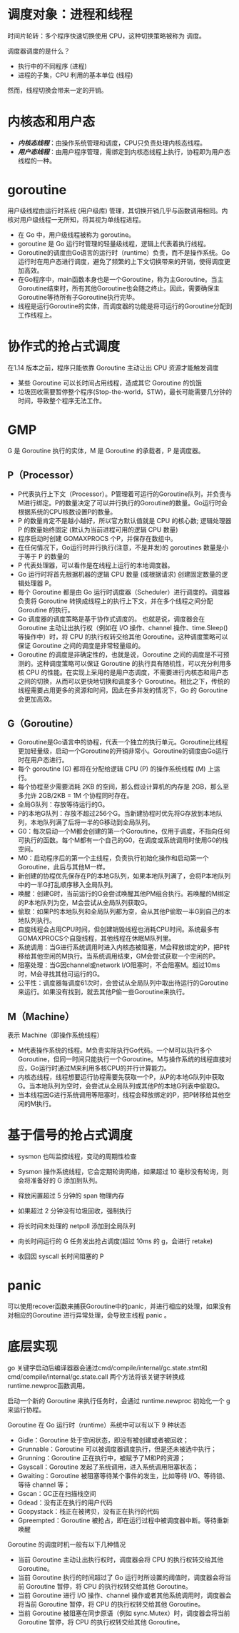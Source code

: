 
# 调度对象：进程和线程

时间片轮转：多个程序快速切换使用 CPU，这种切换策略被称为 调度。

调度器调度的是什么？

* 执行中的不同程序 (进程)
* 进程的子集，CPU 利用的基本单位 (线程)

然而，线程切换会带来一定的开销。

# 内核态和用户态
* ***内核态线程***：由操作系统管理和调度，CPU只负责处理内核态线程。
* ***用户态线程***：由用户程序管理，需绑定到内核态线程上执行，协程即为用户态线程的一种。


# goroutine

用户级线程由运行时系统 (用户级库) 管理，其切换开销几乎与函数调用相同。内核对用户级线程一无所知，将其视为单线程进程。
* 在 Go 中，用户级线程被称为 goroutine。
* goroutine 是 Go 运行时管理的轻量级线程，逻辑上代表着执行线程。
* Goroutine的调度由Go语言的运行时（runtime）负责，而不是操作系统。Go运行时在用户态进行调度，避免了频繁的上下文切换带来的开销，使得调度更加高效。
* 在Go程序中，main函数本身也是一个Goroutine，称为主Goroutine。当主Goroutine结束时，所有其他Goroutine也会随之终止。因此，需要确保主Goroutine等待所有子Goroutine执行完毕。
* 线程是运行Goroutine的实体，而调度器的功能是将可运行的Goroutine分配到工作线程上。

# 协作式的抢占式调度

在1.14 版本之前，程序只能依靠 Goroutine 主动让出 CPU 资源才能触发调度

* 某些 Goroutine 可以⻓时间占用线程，造成其它 Goroutine 的饥饿
* 垃圾回收需要暂停整个程序(Stop-the-world，STW)，最⻓可能需要几分钟的时间，导致整个程序无法工作。

# GMP

G 是 Goroutine 执行的实体，M 是 Goroutine 的承载者，P 是调度器。

## P（Processor）
* P代表执行上下文（Processor）。P管理着可运行的Goroutine队列，并负责与M进行绑定。P的数量决定了可以并行执行的Goroutine的数量。Go运行时会根据系统的CPU核数设置P的数量。
* P 的数量肯定不是越小越好，所以官方默认值就是 CPU 的核心数; 逻辑处理器 P 的数量始终固定 (默认为当前进程可用的逻辑 CPU 数量)
* 程序启动时创建 GOMAXPROCS 个P，并保存在数组中。
* 在任何情况下，Go运行时并行执行(注意，不是并发)的 goroutines 数量是小于等于 P 的数量的
* P 代表处理器，可以看作是在线程上运行的本地调度器。
* Go 运行时将首先根据机器的逻辑 CPU 数量 (或根据请求) 创建固定数量的逻辑处理器 P。
* 每个 Goroutine 都是由 Go 运行时调度器（Scheduler）进行调度的。调度器负责将 Goroutine 转换成线程上的执行上下文，并在多个线程之间分配 Goroutine 的执行。
* Go 调度器的调度策略是基于协作式调度的。 也就是说，调度器会在 Goroutine 主动让出执行权（例如在 I/O 操作、channel 操作、time.Sleep() 等操作中）时，将 CPU 的执行权转交给其他 Goroutine。这种调度策略可以保证 Goroutine 之间的调度是非常轻量级的。
* Goroutine 的调度是非确定性的，也就是说，Goroutine 之间的调度是不可预测的。这种调度策略可以保证 Goroutine 的执行具有随机性，可以充分利用多核 CPU 的性能。在实现上采用的是用户态调度，不需要进行内核态和用户态之间的切换，从而可以更快地切换和调度多个 Goroutine。相比之下，传统的线程需要占用更多的资源和时间，因此在多并发的情况下，Go 的 Goroutine 会更加高效。

## G（Goroutine）
* Goroutine是Go语言中的协程，代表一个独立的执行单元。Goroutine比线程更加轻量级，启动一个Goroutine的开销非常小。Goroutine的调度由Go运行时在用户态进行。
* 每个 goroutine (G) 都将在分配给逻辑 CPU (P) 的操作系统线程 (M) 上运行。
* 每个协程至少需要消耗 2KB 的空间，那么假设计算机的内存是 2GB，那么至多允许 2GB/2KB = 1M 个协程同时存在。
* 全局G队列：存放等待运行的G。
* P的本地G队列：存放不超过256个G。当新建协程时优先将G存放到本地队列，本地队列满了后将一半的G移动到全局队列。
* G0：每次启动一个M都会创建的第一个Goroutine，仅用于调度，不指向任何可执行的函数。每个M都有一个自己的G0，在调度或系统调用时使用G0的栈空间。
* M0：启动程序后的第一个主线程，负责执行初始化操作和启动第一个Goroutine，此后与其他M一样。
* 新创建的协程优先保存在P的本地G队列，如果本地队列满了，会将P本地队列中的一半G打乱顺序移入全局队列。
* 唤醒：创建G时，当前运行的G会尝试唤醒其他PM组合执行。若唤醒的M绑定的P本地队列为空，M会尝试从全局队列获取G。
* 偷取：如果P的本地队列和全局队列都为空，会从其他P偷取一半G到自己的本地队列执行。
* 自旋线程会占用CPU时间，但创建销毁线程也消耗CPU时间。系统最多有GOMAXPROCS个自旋线程，其他线程在休眠M队列里。
* 系统调用：当G进行系统调用时进入内核态被阻塞，M会释放绑定的P，把P转移给其他空闲的M执行。当系统调用结束，GM会尝试获取一个空闲的P。
* 阻塞处理：当G因channel或network I/O阻塞时，不会阻塞M。超过10ms时，M会寻找其他可运行的G。
* 公平性：调度器每调度61次时，会尝试从全局队列中取出待运行的Goroutine来运行。如果没有找到，就去其他P偷一些Goroutine来执行。

## M（Machine）
表示 Machine（即操作系统线程）
* M代表操作系统的线程。M负责实际执行Go代码。一个M可以执行多个Goroutine，但同一时间只能执行一个Goroutine。M与操作系统的线程直接对应，Go运行时通过M来利用多核CPU的并行计算能力。
* 内核态线程，线程想要运行协程需要先获取一个P，从P的本地G队列中获取G。当本地队列为空时，会尝试从全局队列或其他P的本地G列表中偷取G。
* 当本线程因G进行系统调用等阻塞时，线程会释放绑定的P，把P转移给其他空闲的M执行。

# 基于信号的抢占式调度
* sysmon 也叫监控线程，变动的周期性检查
* Sysmon 操作系统线程，它会定期轮询网络，如果超过 10 毫秒没有轮询，则会将准备好的 G 添加到队列。

* 释放闲置超过 5 分钟的 span 物理内存
* 如果超过 2 分钟没有垃圾回收，强制执行
* 将⻓时间未处理的 netpoll 添加到全局队列
* 向⻓时间运行的 G 任务发出抢占调度(超过 10ms 的 g，会进行 retake)
* 收回因 syscall ⻓时间阻塞的 P

# panic

可以使用recover函数来捕获Goroutine中的panic，并进行相应的处理，如果没有对相应的Goroutine 进行异常处理，会导致主线程 panic 。

# 底层实现
go 关键字启动后编译器器会通过cmd/compile/internal/gc.state.stmt和cmd/compile/internal/gc.state.call 两个方法将该关键字转换成runtime.newproc函数调用。

启动一个新的 Goroutine 来执行任务时，会通过 runtime.newproc 初始化一个 g 来运行协程。

Goroutine 在 Go 运行时（runtime）系统中可以有以下 9 种状态
* Gidle：Goroutine 处于空闲状态，即没有被创建或者被回收；
* Grunnable：Goroutine 可以被调度器调度执行，但是还未被选中执行；
* Grunning：Goroutine 正在执行中，被赋予了M和P的资源；
* Gsyscall：Goroutine 发起了系统调用，进入系统调用阻塞状态；
* Gwaiting：Goroutine 被阻塞等待某个事件的发生，比如等待 I/O、等待锁、等待 channel 等；
* Gscan：GC正在扫描栈空间
* Gdead：没有正在执行的用户代码
* Gcopystack：栈正在被拷贝，没有正在执行的代码
* Gpreempted：Goroutine 被抢占，即在运行过程中被调度器中断。等待重新唤醒


Goroutine 的调度时机一般有以下几种情况
* 当前 Goroutine 主动让出执行权时，调度器会将 CPU 的执行权转交给其他 Goroutine。
* 当前 Goroutine 执行的时间超过了 Go 运行时所设置的阈值时，调度器会将当前 Goroutine 暂停，将 CPU 的执行权转交给其他 Goroutine。
* 当前 Goroutine 进行 I/O 操作、channel 操作或者其他系统调用时，调度器会将当前 Goroutine 暂停，将 CPU 的执行权转交给其他 Goroutine。
* 当前 Goroutine 被阻塞在同步原语（例如 sync.Mutex）时，调度器会将当前 Goroutine 暂停，将 CPU 的执行权转交给其他 Goroutine。

